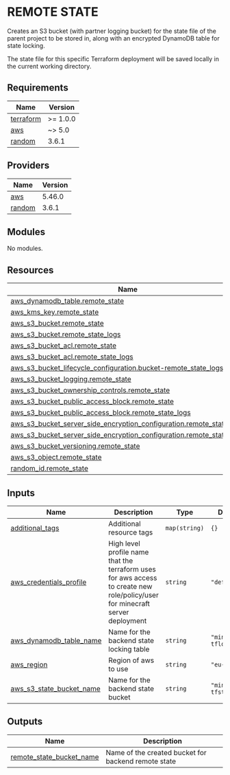 # REMOTE STATE

Creates an S3 bucket (with partner logging bucket) for the state file of the parent project to be stored in,
 along with an encrypted DynamoDB table for state locking.

The state file for this specific Terraform deployment will be saved locally in the current working directory.

<!-- markdownlint-disable -->
<!-- BEGINNING OF PRE-COMMIT-TERRAFORM DOCS HOOK -->
## Requirements

| Name | Version |
|------|---------|
| <a name="requirement_terraform"></a> [terraform](#requirement\_terraform) | >= 1.0.0 |
| <a name="requirement_aws"></a> [aws](#requirement\_aws) | ~> 5.0 |
| <a name="requirement_random"></a> [random](#requirement\_random) | 3.6.1 |

## Providers

| Name | Version |
|------|---------|
| <a name="provider_aws"></a> [aws](#provider\_aws) | 5.46.0 |
| <a name="provider_random"></a> [random](#provider\_random) | 3.6.1 |

## Modules

No modules.

## Resources

| Name | Type |
|------|------|
| [aws_dynamodb_table.remote_state](https://registry.terraform.io/providers/hashicorp/aws/latest/docs/resources/dynamodb_table) | resource |
| [aws_kms_key.remote_state](https://registry.terraform.io/providers/hashicorp/aws/latest/docs/resources/kms_key) | resource |
| [aws_s3_bucket.remote_state](https://registry.terraform.io/providers/hashicorp/aws/latest/docs/resources/s3_bucket) | resource |
| [aws_s3_bucket.remote_state_logs](https://registry.terraform.io/providers/hashicorp/aws/latest/docs/resources/s3_bucket) | resource |
| [aws_s3_bucket_acl.remote_state](https://registry.terraform.io/providers/hashicorp/aws/latest/docs/resources/s3_bucket_acl) | resource |
| [aws_s3_bucket_acl.remote_state_logs](https://registry.terraform.io/providers/hashicorp/aws/latest/docs/resources/s3_bucket_acl) | resource |
| [aws_s3_bucket_lifecycle_configuration.bucket-remote_state_logs](https://registry.terraform.io/providers/hashicorp/aws/latest/docs/resources/s3_bucket_lifecycle_configuration) | resource |
| [aws_s3_bucket_logging.remote_state](https://registry.terraform.io/providers/hashicorp/aws/latest/docs/resources/s3_bucket_logging) | resource |
| [aws_s3_bucket_ownership_controls.remote_state](https://registry.terraform.io/providers/hashicorp/aws/latest/docs/resources/s3_bucket_ownership_controls) | resource |
| [aws_s3_bucket_public_access_block.remote_state](https://registry.terraform.io/providers/hashicorp/aws/latest/docs/resources/s3_bucket_public_access_block) | resource |
| [aws_s3_bucket_public_access_block.remote_state_logs](https://registry.terraform.io/providers/hashicorp/aws/latest/docs/resources/s3_bucket_public_access_block) | resource |
| [aws_s3_bucket_server_side_encryption_configuration.remote_state](https://registry.terraform.io/providers/hashicorp/aws/latest/docs/resources/s3_bucket_server_side_encryption_configuration) | resource |
| [aws_s3_bucket_server_side_encryption_configuration.remote_state_logs](https://registry.terraform.io/providers/hashicorp/aws/latest/docs/resources/s3_bucket_server_side_encryption_configuration) | resource |
| [aws_s3_bucket_versioning.remote_state](https://registry.terraform.io/providers/hashicorp/aws/latest/docs/resources/s3_bucket_versioning) | resource |
| [aws_s3_object.remote_state](https://registry.terraform.io/providers/hashicorp/aws/latest/docs/resources/s3_object) | resource |
| [random_id.remote_state](https://registry.terraform.io/providers/hashicorp/random/3.6.1/docs/resources/id) | resource |

## Inputs

| Name | Description | Type | Default | Required |
|------|-------------|------|---------|:--------:|
| <a name="input_additional_tags"></a> [additional\_tags](#input\_additional\_tags) | Additional resource tags | `map(string)` | `{}` | no |
| <a name="input_aws_credentials_profile"></a> [aws\_credentials\_profile](#input\_aws\_credentials\_profile) | High level profile name that the terraform uses for aws access to create new role/policy/user for minecraft server deployment | `string` | `"default"` | no |
| <a name="input_aws_dynamodb_table_name"></a> [aws\_dynamodb\_table\_name](#input\_aws\_dynamodb\_table\_name) | Name for the backend state locking table | `string` | `"minecraft-tflock"` | no |
| <a name="input_aws_region"></a> [aws\_region](#input\_aws\_region) | Region of aws to use | `string` | `"eu-west-2"` | no |
| <a name="input_aws_s3_state_bucket_name"></a> [aws\_s3\_state\_bucket\_name](#input\_aws\_s3\_state\_bucket\_name) | Name for the backend state bucket | `string` | `"minecraft-tfstate"` | no |

## Outputs

| Name | Description |
|------|-------------|
| <a name="output_remote_state_bucket_name"></a> [remote\_state\_bucket\_name](#output\_remote\_state\_bucket\_name) | Name of the created bucket for backend remote state |
<!-- END OF PRE-COMMIT-TERRAFORM DOCS HOOK -->
<!-- markdownlint-enable -->
